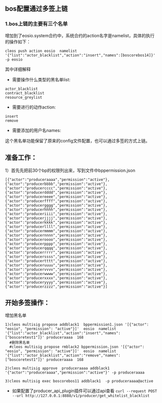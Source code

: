 ## bos配置通过多签上链

### 1.bos上链的主要有三个名单

增加到了eosio.system合约中，系统合约的action名字是namelist，具体的执行的操作如下：
```
cleos push action eosio  namelist  '{"list":"actor_blacklist","action":"insert","names":[boscorebos14]}'  -p eosio
```
其中详细解释

- 需要操作什么类型的黑名单list:
```
actor_blacklist
contract_blacklist	
resource_greylist
```
- 需要进行的动作action:
```
insert
remove
```
- 需要添加的用户名names:

这个黑名单功能保留了原来的config文件配置，也可以通过多签的方式上链。

## 准备工作：

1）首先先把前30个bp的权限列出来，写到文件中bppermission.json
```
[{"actor":"produceraaaa","permission":"active"},
{"actor":"producerbbbb","permission":"active"},
{"actor":"producercccc","permission":"active"},
{"actor":"producerdddd","permission":"active"},
{"actor":"producereeee","permission":"active"},
{"actor":"producerffff","permission":"active"},
{"actor":"producergggg","permission":"active"},
{"actor":"producerhhhh","permission":"active"},
{"actor":"produceriiii","permission":"active"},
{"actor":"producerjjjj","permission":"active"},
{"actor":"producerkkkk","permission":"active"},
{"actor":"producerllll","permission":"active"},
{"actor":"producermmmm","permission":"active"},
{"actor":"producernnnn","permission":"active"},
{"actor":"produceroooo","permission":"active"},
{"actor":"producerpppp","permission":"active"},
{"actor":"producerqqqq","permission":"active"},
{"actor":"producerrrrr","permission":"active"},
{"actor":"producerssss","permission":"active"},
{"actor":"producertttt","permission":"active"},
{"actor":"produceruuuu","permission":"active"},
{"actor":"producervvvv","permission":"active"},
{"actor":"producerwwww","permission":"active"},
{"actor":"producerxxxx","permission":"active"},
{"actor":"produceryyyy","permission":"active"},
{"actor":"producerzzzz","permission":"active"}]
```
## 开始多签操作：
增加黑名单
```
1)cleos multisig propose addblack1  bppermission1.json '[{"actor": "eosio", "permission": "active"}]'  eosio  namelist  '{"list":"actor_blacklist","action":"insert","names":["boscoretest1"]}' produceraaaa  168
  #删除黑名单
  #cleos multisig propose rmblack2 bppermission.json '[{"actor": "eosio", "permission": "active"}]'  eosio  namelist  '{"list":"actor_blacklist","action":"remove","names":["boscoretest1"]}' produceraaaa  168

2)cleos multisig approve  produceraaaa addblack1 '{"actor":"produceraaaa","permission":"active"}' -p produceraaaa

3)cleos multisig exec boscorebos11 addblack1  -p produceraaaa@active
```

- 如果配置了producer_api_plugin插件可以通过api查看
```curl --request POST --url http://127.0.0.1:8888/v1/producer/get_whitelist_blacklist```


